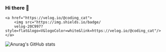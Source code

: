 ### Hi there 👋
    <a href="https://velog.io/@coding_cat">
        <img src="https://img.shields.io/badge/
        velog-20C997?style=flat&logo=V&logoColor=white&link=https://velog.io/@coding_cat"/>
    </a>


![Anurag's GitHub stats](https://github-readme-stats.vercel.app/api?username=jongkweanlee&show_icons=true&theme=aura_dark)
